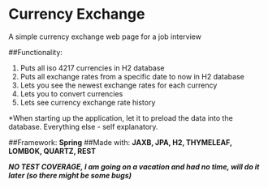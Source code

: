 # Currency Exchange
A simple currency exchange web page for a job interview

##Functionality:
1. Puts all iso 4217 currencies in H2 database
2. Puts all exchange rates from a specific date to now in H2 database
3. Lets you see the newest exchange rates for each currency
4. Lets you to convert currencies
5. Lets see currency exchange rate history

*When starting up the application, let it to preload the data into the database. Everything else - self explanatory.

##Framework:
**Spring**
##Made with:
**JAXB, JPA, H2, THYMELEAF, LOMBOK, QUARTZ, REST**

_**NO TEST COVERAGE, I am going on a vacation and had no time, will do it later (so there might be some bugs)**_
